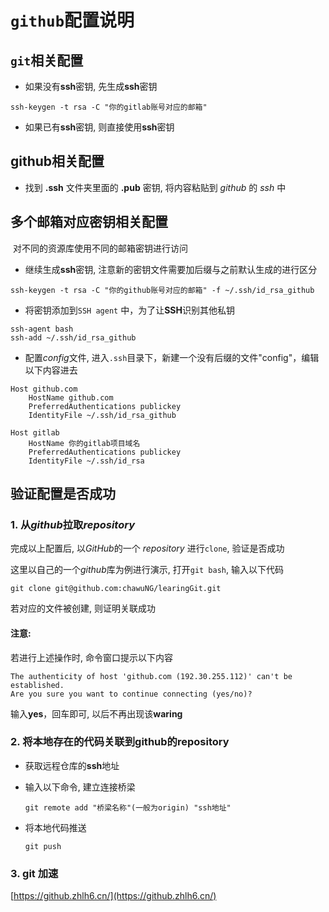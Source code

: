# `github`配置说明

##  `git`相关配置

- 如果没有**ssh**密钥, 先生成**ssh**密钥

```
ssh-keygen -t rsa -C "你的gitlab账号对应的邮箱"
```

- 如果已有**ssh**密钥, 则直接使用**ssh**密钥

  

##  github相关配置

- 找到 **.ssh** 文件夹里面的 **.pub** 密钥, 将内容粘贴到 *github* 的 *ssh* 中

  

## 多个邮箱对应密钥相关配置

​	对不同的资源库使用不同的邮箱密钥进行访问

- 继续生成**ssh**密钥, 注意新的密钥文件需要加后缀与之前默认生成的进行区分

```
ssh-keygen -t rsa -C "你的github账号对应的邮箱" -f ~/.ssh/id_rsa_github
```

- 将密钥添加到`SSH agent` 中，为了让**SSH**识别其他私钥

```
ssh-agent bash
ssh-add ~/.ssh/id_rsa_github
```

- 配置*config*文件, 进入`.ssh`目录下，新建一个没有后缀的文件"config"，编辑以下内容进去


```
Host github.com  
    HostName github.com  
    PreferredAuthentications publickey  
    IdentityFile ~/.ssh/id_rsa_github  

Host gitlab  
    HostName 你的gitlab项目域名 
    PreferredAuthentications publickey  
    IdentityFile ~/.ssh/id_rsa
```

  

## 验证配置是否成功

### 1. 从*github*拉取*repository*

完成以上配置后, 以*GitHub*的一个 *repository* 进行`clone`, 验证是否成功

这里以自己的一个*github*库为例进行演示, 打开`git bash`, 输入以下代码

```
git clone git@github.com:chawuNG/learingGit.git
```

若对应的文件被创建, 则证明关联成功

#### 注意:

若进行上述操作时, 命令窗口提示以下内容

```
The authenticity of host 'github.com (192.30.255.112)' can't be established.
Are you sure you want to continue connecting (yes/no)? 
```

输入**yes**，回车即可, 以后不再出现该**waring**



### 2. 将本地存在的代码关联到github的repository

- 获取远程仓库的**ssh**地址

- 输入以下命令, 建立连接桥梁

  ```
  git remote add "桥梁名称"(一般为origin) "ssh地址"
  ```

- 将本地代码推送

  ```
  git push 
  ```

  

### 3. git 加速

[https://github.zhlh6.cn/](https://github.zhlh6.cn/)

